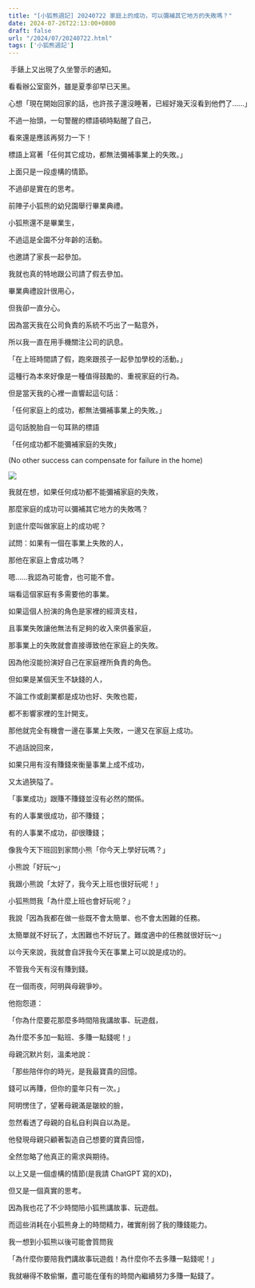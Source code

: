 ```yaml
---
title: "[小狐熊週記] 20240722 家庭上的成功，可以彌補其它地方的失敗嗎？"
date: 2024-07-26T22:13:00+0800
draft: false
url: "/2024/07/20240722.html"
tags: ['小狐熊週記']
---
```


 手錶上又出現了久坐警示的通知。

看看辦公室窗外，雖是夏季卻早已天黑。

心想「現在開始回家的話，也許孩子還沒睡著，已經好幾天沒看到他們了......」

不過一抬頭，一句警醒的標語頓時點醒了自己，

看來還是應該再努力一下！




標語上寫著「任何其它成功，都無法彌補事業上的失敗。」







上面只是一段虛構的情節。

不過卻是實在的思考。




前陣子小狐熊的幼兒園舉行畢業典禮。

小狐熊還不是畢業生，

不過這是全園不分年齡的活動。

也邀請了家長一起參加。

我就也真的特地跟公司請了假去參加。




畢業典禮設計很用心，

但我卻一直分心。

因為當天我在公司負責的系統不巧出了一點意外，

所以我一直在用手機關注公司的訊息。




「在上班時間請了假，跑來跟孩子一起參加學校的活動。」

這種行為本來好像是一種值得鼓勵的、重視家庭的行為。

但是當天我的心裡一直響起這句話：




「任何家庭上的成功，都無法彌補事業上的失敗。」




這句話脫胎自一句耳熟的標語

「任何成功都不能彌補家庭的失敗」

(No other success can compensate for failure in the home)



![](https://blogger.googleusercontent.com/img/a/AVvXsEg8fPOJ1tgQcenYPv2AXvvO2rE9mkQw-HafGZTlQu9HDqXNwARw56J08YZT2Bff_qx4bZa20gc96X2pkqt-NDjUeOa8iFXtRTsXdTuTtq4RRFn_P7sjw9lp9coCV4XPM1dI_n8NUZOgsOX9aL1KrxhCKdRWQYUh39pML_RlNzWaxCqaPhIfPBw-YTqWN2E)






我就在想，如果任何成功都不能彌補家庭的失敗，

那麼家庭的成功可以彌補其它地方的失敗嗎？




到底什麼叫做家庭上的成功呢？




試問：如果有一個在事業上失敗的人，

那他在家庭上會成功嗎？




嗯……我認為可能會，也可能不會。

端看這個家庭有多需要他的事業。




如果這個人扮演的角色是家裡的經濟支柱，

且事業失敗讓他無法有足夠的收入來供養家庭，

那事業上的失敗就會直接導致他在家庭上的失敗。

因為他沒能扮演好自己在家庭裡所負責的角色。




但如果是某個天生不缺錢的人，

不論工作或創業都是成功也好、失敗也罷，

都不影響家裡的生計開支。

那他就完全有機會一邊在事業上失敗，一邊又在家庭上成功。




不過話說回來，

如果只用有沒有賺錢來衡量事業上成不成功，

又太過狹隘了。




「事業成功」跟賺不賺錢並沒有必然的關係。




有的人事業很成功，卻不賺錢；

有的人事業不成功，卻很賺錢；




像我今天下班回到家問小熊「你今天上學好玩嗎？」

小熊說「好玩～」

我跟小熊說「太好了，我今天上班也很好玩呢！」




小狐熊問我「為什麼上班也會好玩呢？」

我說「因為我都在做一些既不會太簡單、也不會太困難的任務。

太簡單就不好玩了，太困難也不好玩了。難度適中的任務就很好玩～」




以今天來說，我就會自評我今天在事業上可以說是成功的。

不管我今天有沒有賺到錢。







在一個雨夜，阿明與母親爭吵。

他抱怨道：

「你為什麼要花那麼多時間陪我講故事、玩遊戲，

為什麼不多加一點班、多賺一點錢呢！」




母親沉默片刻，溫柔地說：

「那些陪伴你的時光，是我最寶貴的回憶。

錢可以再賺，但你的童年只有一次。」




阿明愣住了，望著母親滿是皺紋的臉，

忽然看透了母親的自私自利與自以為是。

他發現母親只顧著製造自己想要的寶貴回憶，

全然忽略了他真正的需求與期待。




以上又是一個虛構的情節(是我請 ChatGPT 寫的XD)，

但又是一個真實的思考。




因為我也花了不少時間陪小狐熊講故事、玩遊戲。

而這些消耗在小狐熊身上的時間精力，確實削弱了我的賺錢能力。




我一想到小狐熊以後可能會質問我

「為什麼你要陪我們講故事玩遊戲！為什麼你不去多賺一點錢呢！」

我就嚇得不敢偷懶，盡可能在僅有的時間內繼續努力多賺一點錢了。


